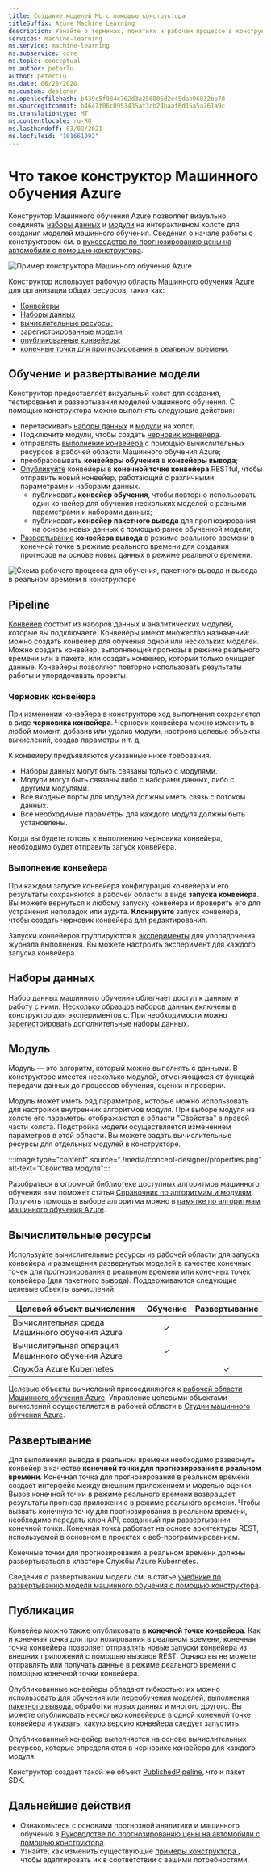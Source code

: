 ```yaml
---
title: Создание моделей ML с помощью конструктора
titleSuffix: Azure Machine Learning
description: Узнайте о терминах, понятиях и рабочем процессе в конструкторе для Машинного обучения Azure.
services: machine-learning
ms.service: machine-learning
ms.subservice: core
ms.topic: conceptual
ms.author: peterlu
author: peterclu
ms.date: 06/28/2020
ms.custom: designer
ms.openlocfilehash: b439c5f084c762d3a256806d2e45dab96832bb78
ms.sourcegitcommit: b4647f06c0953435af3cb24baaf6d15a5a761a9c
ms.translationtype: MT
ms.contentlocale: ru-RU
ms.lasthandoff: 03/02/2021
ms.locfileid: "101661092"
---
```

# <a name="what-is-azure-machine-learning-designer"></a>Что такое конструктор Машинного обучения Azure 


Конструктор Машинного обучения Azure позволяет визуально соединять [наборы данных](#datasets) и [модули](#module) на интерактивном холсте для создания моделей машинного обучения. Сведения о начале работы с конструктором см. в [руководстве по прогнозированию цены на автомобили с помощью конструктора](tutorial-designer-automobile-price-train-score.md).

![Пример конструктора Машинного обучения Azure](./media/concept-designer/designer-drag-and-drop.gif)

Конструктор использует [рабочую область](concept-workspace.md) Машинного обучения Azure для организации общих ресурсов, таких как:

+ [Конвейеры](#pipeline)
+ [Наборы данных](#datasets)
+ [вычислительные ресурсы;](#compute)
+ [зарегистрированные модели;](concept-azure-machine-learning-architecture.md#models)
+ [опубликованные конвейеры;](#publish)
+ [конечные точки для прогнозирования в реальном времени.](#deploy)

## <a name="model-training-and-deployment"></a>Обучение и развертывание модели

Конструктор предоставляет визуальный холст для создания, тестирования и развертывания моделей машинного обучения. С помощью конструктора можно выполнять следующие действия:

+ перетаскивать [наборы данных](#datasets) и [модули](#module) на холст;
+ Подключите модули, чтобы создать [черновик конвейера](#pipeline-draft).
+ отправлять [выполнение конвейера](#pipeline-run) с помощью вычислительных ресурсов в рабочей области Машинного обучения Azure;
+ преобразовывать **конвейеры обучения** в **конвейеры вывода**;
+ [Опубликуйте](#publish) конвейеры в **конечной точке конвейера** RESTful, чтобы отправить новый конвейер, работающий с различными параметрами и наборами данных.
    + публиковать **конвейер обучения**, чтобы повторно использовать один конвейер для обучения нескольких моделей с разными параметрами и наборами данных;
    + публиковать **конвейер пакетного вывода** для прогнозирования на основе новых данных с помощью ранее обученной модели;
+ [Развертывание](#deploy) **конвейера вывода** в режиме реального времени в конечной точке в режиме реального времени для создания прогнозов на основе новых данных в режиме реального времени.

![Схема рабочего процесса для обучения, пакетного вывода и вывода в реальном времени в конструкторе](./media/concept-designer/designer-workflow-diagram.png)

## <a name="pipeline"></a>Pipeline

[Конвейер](concept-azure-machine-learning-architecture.md#ml-pipelines) состоит из наборов данных и аналитических модулей, которые вы подключаете. Конвейеры имеют множество назначений: можно создать конвейер для обучения одной или нескольких моделей. Можно создать конвейер, выполняющий прогнозы в режиме реального времени или в пакете, или создать конвейер, который только очищает данные. Конвейеры позволяют повторно использовать результаты работы и упорядочивать проекты.

### <a name="pipeline-draft"></a>Черновик конвейера

При изменении конвейера в конструкторе ход выполнения сохраняется в виде **черновика конвейера**. Черновик конвейера можно изменить в любой момент, добавив или удалив модули, настроив целевые объекты вычислений, создав параметры и т. д.

К конвейеру предъявляются указанные ниже требования.

* Наборы данных могут быть связаны только с модулями.
* Модули могут быть связаны либо с наборами данных, либо с другими модулями.
* Все входные порты для модулей должны иметь связь с потоком данных.
* Все необходимые параметры для каждого модуля должны быть установлены.

Когда вы будете готовы к выполнению черновика конвейера, необходимо будет отправить запуск конвейера.

### <a name="pipeline-run"></a>Выполнение конвейера

При каждом запуске конвейера конфигурация конвейера и его результаты сохраняются в рабочей области в виде **запуска конвейера**. Вы можете вернуться к любому запуску конвейера и проверить его для устранения неполадок или аудита. **Клонируйте** запуск конвейера, чтобы создать черновик конвейера для редактирования.

Запуски конвейеров группируются в [эксперименты](concept-azure-machine-learning-architecture.md#experiments) для упорядочения журнала выполнения. Вы можете настроить эксперимент для каждого запуска конвейера. 

## <a name="datasets"></a>Наборы данных

Набор данных машинного обучения облегчает доступ к данным и работу с ними. Несколько образцов наборов данных включены в конструктор для экспериментов с. При необходимости можно [зарегистрировать](how-to-create-register-datasets.md) дополнительные наборы данных.

## <a name="module"></a>Модуль

Модуль — это алгоритм, который можно выполнять с данными. В конструкторе имеется несколько модулей, отменяющихся от функций передачи данных до процессов обучения, оценки и проверки.

Модуль может иметь ряд параметров, которые можно использовать для настройки внутренних алгоритмов модуля. При выборе модуля на холсте его параметры отображаются в области "Свойства" в правой части холста. Подстройка модели осуществляется изменением параметров в этой области. Вы можете задать вычислительные ресурсы для отдельных модулей в конструкторе. 

:::image type="content" source="./media/concept-designer/properties.png" alt-text="Свойства модуля":::


Разобраться в огромной библиотеке доступных алгоритмов машинного обучения вам поможет статья [Справочник по алгоритмам и модулям](algorithm-module-reference/module-reference.md). Получить помощь в выборе алгоритма можно в [памятке по алгоритмам машинного обучения Azure](algorithm-cheat-sheet.md).

## <a name="compute-resources"></a><a name="compute"></a> Вычислительные ресурсы

Используйте вычислительные ресурсы из рабочей области для запуска конвейера и размещения развернутых моделей в качестве конечных точек для прогнозирования в реальном времени или конечных точек конвейера (для пакетного вывода). Поддерживаются следующие целевые объекты вычислений:

| Целевой объект вычисления | Обучение | Развертывание |
| ---- |:----:|:----:|
| Вычислительная среда Машинного обучения Azure | ✓ | |
| Вычислительная операция Машинного обучения Azure | ✓ | |
| Служба Azure Kubernetes | | ✓ |

Целевые объекты вычислений присоединяются к [рабочей области Машинного обучения Azure](concept-workspace.md). Управление целевыми объектами вычислений осуществляется в рабочей области в [Студии машинного обучения Azure](https://ml.azure.com).

## <a name="deploy"></a>Развертывание

Для выполнения вывода в реальном времени необходимо развернуть конвейер в качестве **конечной точки для прогнозирования в реальном времени**. Конечная точка для прогнозирования в реальном времени создает интерфейс между внешним приложением и моделью оценки. Вызов конечной точки в режиме реального времени возвращает результаты прогноза приложению в режиме реального времени. Чтобы вызвать конечную точку для прогнозирования в реальном времени, необходимо передать ключ API, созданный при развертывании конечной точки. Конечная точка работает на основе архитектуры REST, используемой в основном в проектах с веб-программированием.

Конечные точки для прогнозирования в реальном времени должны развертываться в кластере Службы Azure Kubernetes.

Сведения о развертывании модели см. в статье [учебнике по развертыванию модели машинного обучения с помощью конструктора](tutorial-designer-automobile-price-deploy.md).

## <a name="publish"></a>Публикация

Конвейер можно также опубликовать в **конечной точке конвейера**. Как и конечная точка для прогнозирования в реальном времени, конечная точка конвейера позволяет отправлять новые запуски конвейера из внешних приложений с помощью вызовов REST. Однако вы не можете отправлять или получать данные в режиме реального времени с помощью конечной точки конвейера.

Опубликованные конвейеры обладают гибкостью: их можно использовать для обучения или переобучения моделей, [выполнения пакетного вывода](how-to-run-batch-predictions-designer.md), обработки новых данных и многого другого. Вы можете опубликовать несколько конвейеров в одной конечной точке конвейера и указать, какую версию конвейера следует запустить.

Опубликованный конвейер выполняется на основе вычислительных ресурсов, которые определяются в черновике конвейера для каждого модуля.

Конструктор создает такой же объект [PublishedPipeline](/python/api/azureml-pipeline-core/azureml.pipeline.core.graph.publishedpipeline?preserve-view=true&view=azure-ml-py), что и пакет SDK.

## <a name="next-steps"></a>Дальнейшие действия

* Ознакомьтесь с основами прогнозной аналитики и машинного обучения в [Руководстве по прогнозированию цены на автомобили с помощью конструктора](tutorial-designer-automobile-price-train-score.md).
* Узнайте, как изменить существующие [примеры конструктора ](samples-designer.md), чтобы адаптировать их в соответствии с вашими потребностями.